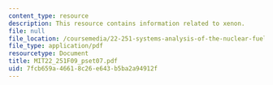 ```yaml
---
content_type: resource
description: This resource contains information related to xenon.
file: null
file_location: /coursemedia/22-251-systems-analysis-of-the-nuclear-fuel-cycle-fall-2009/7fcb659a46618c26e643b5ba2a94912f_MIT22_251F09_pset07.pdf
file_type: application/pdf
resourcetype: Document
title: MIT22_251F09_pset07.pdf
uid: 7fcb659a-4661-8c26-e643-b5ba2a94912f
---
```


